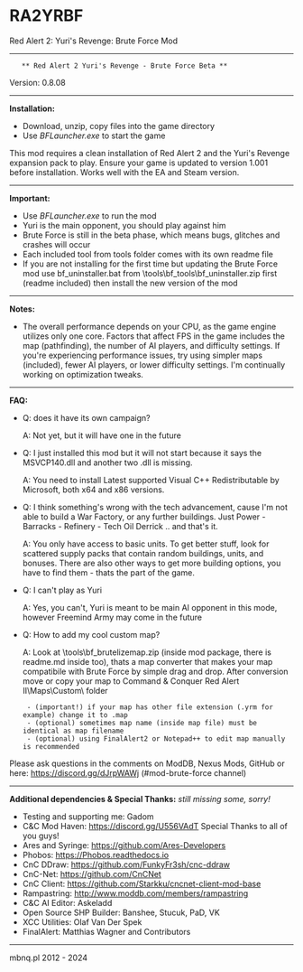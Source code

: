 # RA2YRBF
Red Alert 2: Yuri's Revenge: Brute Force Mod

***********************************************************************
	   ** Red Alert 2 Yuri's Revenge - Brute Force Beta **
Version: 0.8.08
***********************************************************************
**Installation:**

- Download, unzip, copy files into the game directory
- Use *BFLauncher.exe* to start the game

This mod requires a clean installation of Red Alert 2 and the Yuri's Revenge expansion pack to play.
Ensure your game is updated to version 1.001 before installation.
Works well with the EA and Steam version.


***********************************************************************
**Important:**

- Use *BFLauncher.exe* to run the mod
- Yuri is the main opponent, you should play against him
- Brute Force is still in the beta phase, which means bugs, glitches and crashes will occur
- Each included tool from tools folder comes with its own readme file
- If you are not installing for the first time but updating the Brute Force mod
  use bf_uninstaller.bat from \tools\bf_tools\bf_uninstaller.zip first (readme included)
  then install the new version of the mod

***********************************************************************
**Notes:**

- The overall performance depends on your CPU, as the game engine utilizes only one core. 
  Factors that affect FPS in the game includes the map (pathfinding), the number of AI players, and difficulty settings. 
  If you're experiencing performance issues, try using simpler maps (included), fewer AI players, or lower difficulty settings. 
  I'm continually working on optimization tweaks.

***********************************************************************
**FAQ:**

- Q: does it have its own campaign?

  A: Not yet, but it will have one in the future

- Q: I just installed this mod but it will not start because it says the MSVCP140.dll and another two .dll is missing.

  A: You need to install Latest supported Visual C++ Redistributable by Microsoft, both x64 and x86 versions.

- Q: I think something's wrong with the tech advancement, cause I'm not able to build a War Factory, or any further buildings. 
     Just Power - Barracks - Refinery - Tech Oil Derrick .. and that's it.

  A: You only have access to basic units. To get better stuff, look for scattered supply packs that contain random buildings, units, and bonuses.
     There are also other ways to get more building options, you have to find them - thats the part of the game.

- Q: I can't play as Yuri

  A: Yes, you can't, Yuri is meant to be main AI opponent in this mode, however Freemind Army may come in the future

- Q: How to add my cool custom map?

  A: Look at \tools\bf_brutelizemap.zip (inside mod package, there is readme.md inside too), 
     thats a map converter that makes your map compatibile with Brute Force by simple drag and drop. 
	 After conversion move or copy your map to Command & Conquer Red Alert II\Maps\Custom\ folder
	 
	   - (important!) if your map has other file extension (.yrm for example) change it to .map
	   - (optional) sometimes map name (inside map file) must be identical as map filename
	   - (optional) using FinalAlert2 or Notepad++ to edit map manually is recommended

Please ask questions in the comments on ModDB, Nexus Mods, GitHub or here: https://discord.gg/dJrpWAWj (#mod-brute-force channel)


***********************************************************************
**Additional dependencies & Special Thanks:**
*still missing some, sorry!*

- Testing and supporting me: Gadom
- C&C Mod Haven: https://discord.gg/U556VAdT
	Special Thanks to all of you guys!
- Ares and Syringe: https://github.com/Ares-Developers
- Phobos: https://Phobos.readthedocs.io
- CnC DDraw: https://github.com/FunkyFr3sh/cnc-ddraw
- CnC-Net: https://github.com/CnCNet
- CnC Client: https://github.com/Starkku/cncnet-client-mod-base
- Rampastring: http://www.moddb.com/members/rampastring
- C&C AI Editor: Askeladd
- Open Source SHP Builder: Banshee, Stucuk, PaD, VK
- XCC Utilities: Olaf Van Der Spek
- FinalAlert: Matthias Wagner and Contributors

***********************************************************************
mbnq.pl 2012 - 2024
